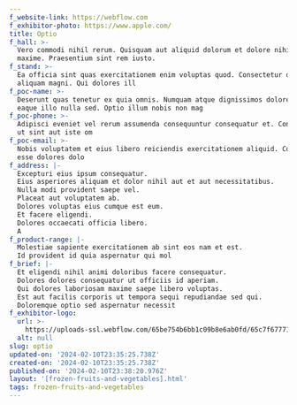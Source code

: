 ```yaml
---
f_website-link: https://webflow.com
f_exhibitor-photo: https://www.apple.com/
title: Optio
f_hall: >-
  Vero commodi nihil rerum. Quisquam aut aliquid dolorum et dolore nihil debitis
  maxime. Praesentium sint rem iusto. 
f_stand: >-
  Ea officia sint quas exercitationem enim voluptas quod. Consectetur deleniti
  aliquam magni. Qui dolores ill
f_poc-name: >-
  Deserunt quas tenetur ex quia omnis. Numquam atque dignissimos dolores eaque
  eaque illo nulla sed. Optio illum nobis non mag
f_poc-phone: >-
  Adipisci eveniet vel rerum assumenda consequuntur consequatur et. Consequatur
  ut sint aut iste om
f_poc-email: >-
  Nobis voluptatem et eius libero reiciendis exercitationem aliquid. Corporis
  esse dolores dolo
f_address: |-
  Excepturi eius ipsum consequatur.
  Eius asperiores aliquam et dolor nihil aut et aut necessitatibus.
  Nulla modi provident saepe vel.
  Placeat aut voluptatem ab.
  Dolores voluptas eius cumque est eum.
  Et facere eligendi.
  Dolores occaecati officia libero.
  A
f_product-range: |-
  Molestiae sapiente exercitationem ab sint eos nam et est.
  Id provident id quia aspernatur qui mol
f_brief: |-
  Et eligendi nihil animi doloribus facere consequatur.
  Dolores dolores consequatur ut officiis id aperiam.
  Qui dolores laboriosam maxime saepe libero voluptas.
  Est aut facilis corporis ut tempora sequi repudiandae sed qui.
  Doloremque optio sed aspernatur necessit
f_exhibitor-logo:
  url: >-
    https://uploads-ssl.webflow.com/65be754b6bb1c09b8e6ab0fd/65c7f6777126eca35cd7978c_image16.jpeg
  alt: null
slug: optio
updated-on: '2024-02-10T23:35:25.738Z'
created-on: '2024-02-10T23:35:25.738Z'
published-on: '2024-02-10T23:38:20.976Z'
layout: '[frozen-fruits-and-vegetables].html'
tags: frozen-fruits-and-vegetables
---
```



